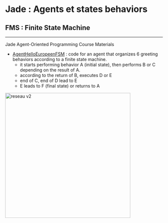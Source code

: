 # Jade : Agents et states behaviors

## FMS : Finite State Machine

---

Jade Agent-Oriented Programming Course Materials

- [AgentHelloEuropeenFSM](https://github.com/EmmanuelADAM/jade/blob/master/fsm/salutations/AgentHelloEuropeenFSM.java) :
  code for an agent that organizes 6 greeting behaviors according to a finite state machine.
  - it starts performing behavior A (initial state), then performs B or C depending on the result of A.
  - according to the return of B, executes D or E
  - end of C, end of D lead to E
  - E leads to F (final state) or returns to A

<!-- 
```
@startuml fsmSalutations
!pragma layout smetana
hide empty description

[*] -> A
state choiceFromA <<choice>>
A -- > choiceFromA
choiceFromA -- > B
choiceFromA -- > C
state choiceFromB <<choice>>
B -- > choiceFromB
choiceFromB -- > D
choiceFromB -- > E
C-> E
D -- > E
state choiceFromE <<choice>>
E -- > choiceFromE
A <-- choiceFromE
choiceFromE -> F
F -> [*]

@enduml```

-->
<img src="fsmSalutations.png" alt="reseau v2" height="400"/>

